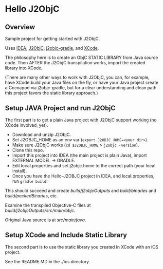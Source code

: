 Hello J2ObjC
============


Overview
--------
Sample project for getting started with J2ObjC.

Uses [IDEA](https://www.jetbrains.com/idea/), [J2ObjC](http://j2objc.org/),
[j2objc-gradle](https://github.com/j2objc-contrib/j2objc-gradle),
and [XCode](https://developer.apple.com/xcode/).

The philosophy here is to create an ObjC STATIC LIBRARY from Java source code.
Then AFTER the J2ObjC transpilation works, import the created library into XCode.

(There are many other ways to work with J2ObjC, you can, for example, have XCode build your
Java files on the fly, or have your Java project create a Cocoapod via j2objc-gradle,
but for a clear understanding and clean path this project favors the static library approach.)


Setup JAVA Project and run J2ObjC
----------------------------------

The first part is to get a plain Java project with J2ObjC support working (no XCode involved, yet).

* Download and unzip J2ObjC.
* Set J2OBJC_HOME as an env var (```export J2OBJC_HOME=<your dir>```).
* Make sure J2ObjC works (```cd $J2OBJC_HOME``` >  ```j2objc -version```).
* Clone this repo.
* Import this project into IDEA (the main project is plain Java), import EXTERNAL MODEL -> GRADLE.
* Edit local.properties and set j2objc.home to the correct path (your local install).
* Once you have the Hello-J2OBJC project in IDEA, and local.properties, run ```gradle build```!

This should succeed and create *build/j2objcOutputs* and *build/binaries* and *build/packedBinaries*, etc.

Examine the transpiled Objective-C files at *build/j2objcOutputs/src/main/objc*.

Original Java source is at *src/main/java*.


Setup XCode and Include Static Library
---------------------------------------

The second part is to use the static library you created in XCode with an iOS project.

See the README.MD in the ./ios directory.




